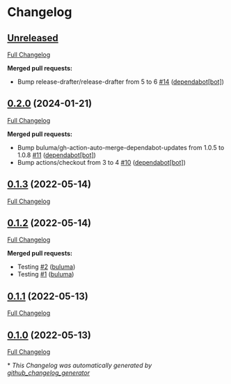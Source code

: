 # Changelog

## [Unreleased](https://github.com/buluma/ansible-role-maven/tree/HEAD)

[Full Changelog](https://github.com/buluma/ansible-role-maven/compare/0.2.0...HEAD)

**Merged pull requests:**

- Bump release-drafter/release-drafter from 5 to 6 [\#14](https://github.com/buluma/ansible-role-maven/pull/14) ([dependabot[bot]](https://github.com/apps/dependabot))

## [0.2.0](https://github.com/buluma/ansible-role-maven/tree/0.2.0) (2024-01-21)

[Full Changelog](https://github.com/buluma/ansible-role-maven/compare/0.1.3...0.2.0)

**Merged pull requests:**

- Bump buluma/gh-action-auto-merge-dependabot-updates from 1.0.5 to 1.0.8 [\#11](https://github.com/buluma/ansible-role-maven/pull/11) ([dependabot[bot]](https://github.com/apps/dependabot))
- Bump actions/checkout from 3 to 4 [\#10](https://github.com/buluma/ansible-role-maven/pull/10) ([dependabot[bot]](https://github.com/apps/dependabot))

## [0.1.3](https://github.com/buluma/ansible-role-maven/tree/0.1.3) (2022-05-14)

[Full Changelog](https://github.com/buluma/ansible-role-maven/compare/0.1.2...0.1.3)

## [0.1.2](https://github.com/buluma/ansible-role-maven/tree/0.1.2) (2022-05-14)

[Full Changelog](https://github.com/buluma/ansible-role-maven/compare/0.1.1...0.1.2)

**Merged pull requests:**

- Testing [\#2](https://github.com/buluma/ansible-role-maven/pull/2) ([buluma](https://github.com/buluma))
- Testing [\#1](https://github.com/buluma/ansible-role-maven/pull/1) ([buluma](https://github.com/buluma))

## [0.1.1](https://github.com/buluma/ansible-role-maven/tree/0.1.1) (2022-05-13)

[Full Changelog](https://github.com/buluma/ansible-role-maven/compare/0.1.0...0.1.1)

## [0.1.0](https://github.com/buluma/ansible-role-maven/tree/0.1.0) (2022-05-13)

[Full Changelog](https://github.com/buluma/ansible-role-maven/compare/5d41ce021bbd4a494a897cf65833c29bef849d3c...0.1.0)



\* *This Changelog was automatically generated by [github_changelog_generator](https://github.com/github-changelog-generator/github-changelog-generator)*
